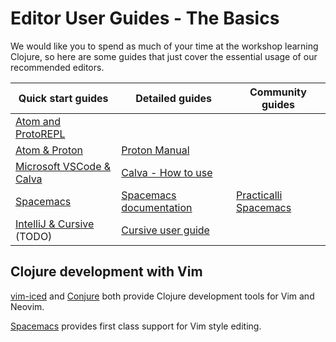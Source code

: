 # Editor User Guides - The Basics

We would like you to spend as much of your time at the workshop learning Clojure, so here are some guides that just cover the essential usage of our recommended editors.

| Quick start guides                                   | Detailed guides                                                         | Community guides                                                 |
|------------------------------------------------------|-------------------------------------------------------------------------|------------------------------------------------------------------|
| [Atom and ProtoREPL](atom-protorepl.html)            |                                                                         |                                                                  |
| [Atom & Proton](atom-proton.html)                    | [Proton Manual](https://github.com/dvcrn/proton/blob/master/MANUAL.md)  |                                                                  |
| [Microsoft VSCode & Calva](vscode-calva.html)        | [Calva - How to use](https://calva.readthedocs.io/en/latest/index.html) |                                                                  |
| [Spacemacs](emacs-spacemacs.html)                    | [Spacemacs documentation](http://spacemacs.org/doc/DOCUMENTATION.html)  | [Practicalli Spacemacs](https://practicalli.github.io/spacemacs) |
| [IntelliJ & Cursive](intellij-cursive.html)   (TODO) | [Cursive user guide](https://cursive-ide.com/userguide/)                |                                                                  |


## Clojure development with Vim
[vim-iced](https://github.com/liquidz/vim-iced) and [Conjure](https://github.com/Olical/conjure) both provide Clojure development tools for Vim and Neovim.

[Spacemacs](emacs-spacemacs.md) provides first class support for Vim style editing.
